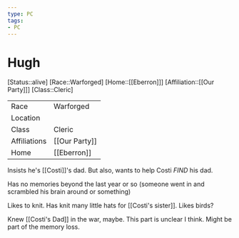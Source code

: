 ```yaml
---
type: PC
tags:
- PC
---
```


# Hugh
[Status::alive]
[Race::Warforged]
[Home::[[Eberron]]]
[Affiliation::[[Our Party]]]
[Class::Cleric]

| | |
|---------------|-------------------|
| Race 			| Warforged			|
| Location 		|	 				|
| Class			| Cleric			|
| Affiliations 	| [[Our Party]]		|
| Home 			| [[Eberron]] 	|

Insists he's [[Costi]]'s dad. But also, wants to help Costi *FIND* his dad.

Has no memories beyond the last year or so (someone went in and scrambled his brain around or something)

Likes to knit. Has knit many little hats for [[Costi's sister]]. Likes birds?

Knew [[Costi's Dad]] in the war, maybe. This part is unclear I think. Might be part of the memory loss.